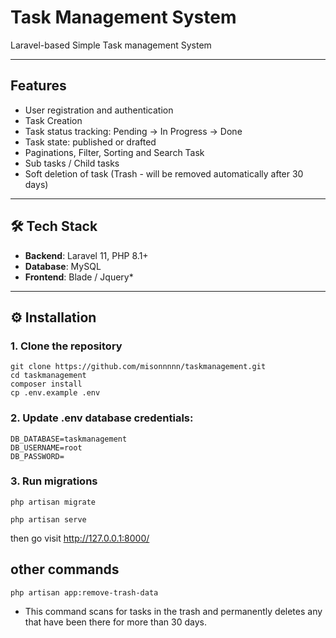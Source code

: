 # Task Management System
Laravel-based Simple Task management System

---
## Features

- User registration and authentication
- Task Creation
- Task status tracking: Pending → In Progress → Done
- Task state: published or drafted
- Paginations, Filter, Sorting and Search Task
- Sub tasks / Child tasks
- Soft deletion of task (Trash - will be removed automatically after 30 days)

---

## 🛠️ Tech Stack

- **Backend**: Laravel 11, PHP 8.1+
- **Database**: MySQL 
- **Frontend**: Blade / Jquery*
---

## ⚙️ Installation

### 1. Clone the repository

```
git clone https://github.com/misonnnnn/taskmanagement.git
cd taskmanagement
composer install
cp .env.example .env
```

### 2. Update .env database credentials:
```
DB_DATABASE=taskmanagement
DB_USERNAME=root
DB_PASSWORD=
```

### 3. Run migrations
```
php artisan migrate
```

```
php artisan serve
```

then go visit 
http://127.0.0.1:8000/


## other commands
```
php artisan app:remove-trash-data
```

- This command scans for tasks in the trash and permanently deletes any that have been there for more than 30 days.
